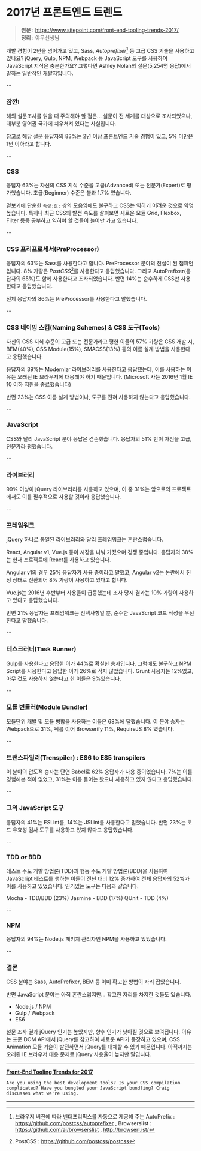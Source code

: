 # 2017년 프론트엔드 트렌드

> **원문** : https://www.sitepoint.com/front-end-tooling-trends-2017/  
> **정리** : 야무선생님


개발 경험이 2년을 넘어가고 있고, Sass, *Autoprefixer*[^1] 등 고급 CSS 기술을 사용하고 있나요? jQuery, Gulp, NPM, Webpack 등 JavaScript 도구를 사용하며 JavaScript 지식은 충분한가요? 그렇다면 Ashley Nolan의 설문(5,254명 응답)에서 말하는 일반적인 개발자입니다.

--

### 잠깐!

해외 설문조사를 읽을 때 주의해야 할 점은... 설문이 전 세계를 대상으로 조사되었으나, 대부분 영어권 국가에 치우쳐져 있다는 사실입니다.

참고로 해당 설문 응답자의 83%는 2년 이상 프론트엔드 기술 경험이 있고, 5% 미만은 1년 이하라고 합니다.

--

### CSS

응답자 63%는 자신의 CSS 지식 수준을 고급(Advanced) 또는 전문가(Expert)로 평가했습니다. 초급(Beginner) 수준은 불과 1.7% 였습니다.

겉보기에 단순한 `속성:값;` 쌍의 모음임에도 불구하고 CSS는 익히기 어려운 것으로 악명 높습니다. 특히나 최근 CSS의 발전 속도를 살펴보면 새로운 모듈 Grid, Flexbox, Filter 등등 공부하고 익혀야 할 것들이 늘어만 가고 있습니다.

--

### CSS 프리프로세서(PreProcessor)

응답자의 63%는 Sass를 사용한다고 합니다. PreProcessor 분야의 전설이 된 챔피언입니다. 8% 가량은 *PostCSS*[^2]를 사용한다고 응답했습니다. 그리고 AutoPrefixer(응답자의 65%)도 함께 사용한다고 조사되었습니다. 반면 14%는 순수하게 CSS만 사용한다고 응답했습니다.

전체 응답자의 86%는 PreProcessor를 사용한다고 말했습니다.

--

### CSS 네이밍 스킴(Naming Schemes) & CSS 도구(Tools)

자신의 CSS 지식 수준이 고급 또는 전문가라고 평한 이들의 57% 가량은 CSS 개발 시, BEM(40%), CSS Module(15%), SMACSS(13%) 등의 이름 설계 방법을 사용한다고 응답했습니다.

응답자의 39%는 Modernizr 라이브러리를 사용한다고 응답했는데, 이를 사용하는 이유는 오래된 IE 브라우저에 대응해야 하기 때문입니다. (Microsoft 사는 2016년 1월 IE 10 이하 지원을 종료했습니다)

반면 23%는 CSS 이름 설계 방법이나, 도구를 전혀 사용하지 않는다고 응답했습니다.

--

### JavaScript

CSS와 달리 JavaScript 분야 응답은 겸손했습니다. 응답자의 51% 만이 자신을 고급, 전문가라 평했습니다.

--

### 라이브러리

99% 이상이 jQuery 라이브러리를 사용하고 있으며, 이 중 31%는 앞으로의 프로젝트에서도 이를 필수적으로 사용할 것이라 응답했습니다.

--

### 프레임워크

jQuery 하나로 통일된 라이브러리와 달리 프레임워크는 혼란스럽습니다.

React, Angular v1, Vue.js 등이 시장을 나눠 가졌으며 경쟁 중입니다. 응답자의 38%는 현재 프로젝트에 React를 사용하고 있습니다.

Angular v1의 경우 25% 응답자가 사용 중이라고 말했고, Angular v2는 논란에서 진정 상태로 전환되어 8% 가량이 사용하고 있다고 합니다.

Vue.js는 2016년 후반부터 사용율이 급등했는데 조사 당시 결과는 10% 가량이 사용하고 있다고 응답했습니다.

반면 21% 응답자는 프레임워크는 선택사항일 뿐, 순수한 JavaScript 코드 작성을 우선한다고 말했습니다.

--

### 테스크러너(Task Runner)

Gulp를 사용한다고 응답한 이가 44%로 확실한 승자입니다. 그럼에도 불구하고 NPM Script를 사용한다고 응답한 이가 26%로 적지 않았습니다. Grunt 사용자는 12%였고, 아무 것도 사용하지 않는다고 한 이들은 9%였습니다.

--

### 모듈 번들러(Module Bundler)

모듈단위 개발 및 모듈 병합을 사용하는 이들은 68%에 달했습니다. 이 분야 승자는 Webpack으로 31%, 뒤를 이어 Browserify 11%, RequireJS 8% 였습니다.

--

### 트랜스파일러(Trenspiler) : ES6 to ES5 transpilers

이 분야의 압도적 승자는 단연 Babel로 62% 응답자가 사용 중이었습니다. 7%는 이를 경험해본 적이 없었고, 31%는 이를 들어는 봤으나 사용하고 있지 않다고 응답했습니다.

--

### 그외 JavaScript 도구

응답자의 41%는 ESLint를, 14%는 JSLint를 사용한다고 말했습니다. 반면 23%는 코드 유효성 검사 도구를 사용하고 있지 않다고 응답했습니다.

--

### TDD _or_ BDD

테스트 주도 개발 방법론(TDD)과 행동 주도 개발 방법론(BDD)을 사용하여 JavaScript 테스트를 행하는 이들이 전년 대비 12% 증가하여 전체 응답자의 52%가 이를 사용하고 있었습니다. 인기있는 도구는 다음과 같습니다.

Mocha - TDD/BDD (23%)
Jasmine - BDD (17%)
QUnit - TDD (4%)

--

### NPM

응답자의 94%는 Node.js 패키지 관리자인 NPM을 사용하고 있었습니다.

--

### 결론

CSS 분야는 Sass, AutoPrefixer, BEM 등 이미 확고한 방법이 자리 잡았습니다.

반면 JavaScript 분야는 아직 혼란스럽지만... 확고한 자리를 차지한 것들도 있습니다.

- Node.js / NPM
- Gulp / Webpack
- ES6

설문 조사 결과 jQuery 인기는 높았지만, 향후 인기가 낮아질 것으로 보여집니다. 이유는 표준 DOM API에서 jQuery를 참고하여 새로운 API가 등장하고 있으며, CSS Animation 모듈 기술이 발전하면서 jQuery를 대체할 수 있기 때문입니다. 아직까지는 오래된 IE 브라우저 대응 문제로 jQuery 사용율이 높지만 말입니다.

---

**[Front-End Tooling Trends for 2017](https://www.sitepoint.com/front-end-tooling-trends-2017/)**

	Are you using the best development tools? Is your CSS compilation complicated? Have you bungled your JavaScript bundling? Craig discusses what we're using.


---

[^1]: 브라우저 버전에 따라 벤더프리픽스를 자동으로 제공해 주는 AutoPrefix : https://github.com/postcss/autoprefixer , Browserslist : https://github.com/ai/browserslist  , http://browserl.ist/

[^2]: PostCSS : https://github.com/postcss/postcss

